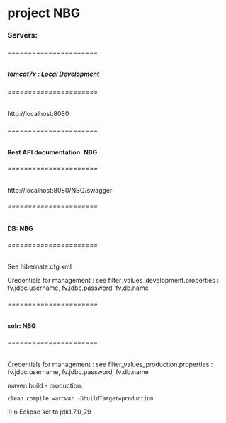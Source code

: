 # project NBG

### Servers:

###### ======================
##### tomcat7x : Local Development
###### ======================

http://localhost:8080


###### ======================
#### Rest API documentation: NBG
###### ======================

http://localhost:8080/NBG/swagger


###### ======================
#### DB: NBG
###### ======================

See hibernate.cfg.xml

Credentials for management : 
see filter_values_development.properties : fv.jdbc.username, fv.jdbc.password, fv.db.name


###### ======================
#### solr: NBG
###### ======================

Credentials for management : 
see filter_values_production.properties : fv.jdbc.username, fv.jdbc.password, fv.db.name


 


maven build - production:
	
	clean compile war:war -DbuildTarget=production

1)In Eclipse set to jdk1.7.0_79
